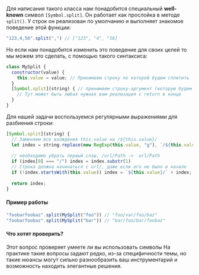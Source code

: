 Для написания такого класса нам понадобится специальный **well-known** символ `[Symbol.split]`.
Он работает как прослойка в методе `split()`. У строк он реализован по умолчанию и выполняет знакомое поведение этой функции:

```js
"123,4,56".split(",") // ["123", "4", "56]
```

Но если нам понадобится изменить это поведение для своих целей то мы можем это сделать, с помощью такого синтаксиса:

```js
class MySplit {
  constructor(value) {
    this.value = value; // Принимаем строку по которой будем сплитить
  }
  [Symbol.split](string) { // принимаем строку-аргумент (которую будем сплитить)
    // Тут может быть любая нужная вам реализация с return в конце
  }
}
```

Для нашей задачи воспользуемся регулярными выражениями для разбиения строки:

```js
[Symbol.split](string) { 
  // Заменяем все вхождения this.value на /${this.value}/
  let index = string.replace(new RegExp(this.value, "g"), `/${this.value}/`);
  
  // необходимо убрать первый слэш, /url/Path ->  url/Path
  if (index[0] === "/") index = index.substr(1)
  // Строка должна начинаться с url/, даже если его не было в начале
  if (!index.startsWith(this.value)) index = `${this.value}/` + index;
  
  return index;
}
```

#### Пример работы

```js
"foobarfoobaz".split(MySplit("foo")) // "foo/var/foo/baz"
"foobarfoobaz".split(MySplit("bar")) // "bar/foo/bar/foobaz"
```

#### Что хотят проверить?

Этот вопрос проверяет умеете ли вы использовать символы
На практике такие вопросы задают редко, из-за специфичности темы, но такие нюансы могут сильно разнообразить ваш инструментарий и возможность находить элегантные решения.